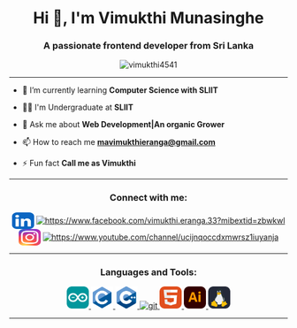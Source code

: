 <h1 align="center">Hi 👋, I'm Vimukthi Munasinghe</h1>
<h3 align="center">A passionate frontend developer from Sri Lanka</h3>

<p align="center"> <img src="https://komarev.com/ghpvc/?username=vimukthi4541&label=Profile%20views&color=0e75b6&style=flat" alt="vimukthi4541" /> </p>

---

- 🌱 I’m currently learning **Computer Science with SLIIT**

- 👨‍🎓 I'm Undergraduate at **SLIIT**

- 💬 Ask me about **Web Development|An organic Grower**

- 📫 How to reach me **mavimukthieranga@gmail.com**

- ⚡ Fun fact **Call me as Vimukthi**

---

<h3 align="center">Connect with me:</h3>
<p align="center">
<a href="https://www.linkedin.com/in/vimukthi-munasinghe" target="blank"><img align="center" src="https://github.com/tandpfun/skill-icons/blob/main/icons/LinkedIn.svg" alt="https://www.linkedin.com/in/vimukthi-munasinghe?utm_source=share&utm_campaign=share_via&utm_content=profile&utm_medium=android_app" height="30" width="40" /></a>
<a href="https://www.facebook.com/vimukthi.eranga.33" target="blank"><img align="center" src="https://raw.githubusercontent.com/rahuldkjain/github-profile-readme-generator/master/src/images/icons/Social/facebook.svg" alt="https://www.facebook.com/vimukthi.eranga.33?mibextid=zbwkwl" height="30" width="40" /></a>
<a href="https://www.instagram.com/vimukthi_munasinghe_" target="blank"><img align="center" src="https://github.com/tandpfun/skill-icons/blob/main/icons/Instagram.svg" alt="https://www.instagram.com/vimukthi_munasinghe_/profilecard/?igsh=mmkyegi0enbpnmvo" height="30" width="40" /></a>
<a href="https://www.youtube.com/channel/UCiJNQoCCDXMwrsZ1IuyANjA" target="blank"><img align="center" src="https://raw.githubusercontent.com/rahuldkjain/github-profile-readme-generator/master/src/images/icons/Social/youtube.svg" alt="https://www.youtube.com/channel/ucijnqoccdxmwrsz1iuyanja" height="30" width="40" /></a>
</p>

---

<h3 align="center">Languages and Tools:</h3>
<p align="center"> <a href="https://www.arduino.cc/" target="_blank" rel="noreferrer"> <img src="https://github.com/tandpfun/skill-icons/blob/main/icons/Arduino.svg" alt="arduino" width="40" height="40"/> </a> <a href="https://www.cprogramming.com/" target="_blank" rel="noreferrer"> <img src="https://raw.githubusercontent.com/devicons/devicon/master/icons/c/c-original.svg" alt="c" width="40" height="40"/> </a> <a href="https://www.w3schools.com/cpp/" target="_blank" rel="noreferrer"> <img src="https://raw.githubusercontent.com/devicons/devicon/master/icons/cplusplus/cplusplus-original.svg" alt="cplusplus" width="40" height="40"/> </a> <a href="https://git-scm.com/" target="_blank" rel="noreferrer"> <img src="https://www.vectorlogo.zone/logos/git-scm/git-scm-icon.svg" alt="git" width="40" height="40"/> </a> <a href="https://www.w3.org/html/" target="_blank" rel="noreferrer"> <img src="https://github.com/tandpfun/skill-icons/blob/main/icons/HTML.svg" alt="html5" width="40" height="40"/> </a> <a href="https://www.adobe.com/in/products/illustrator.html" target="_blank" rel="noreferrer"> <img src="https://github.com/tandpfun/skill-icons/blob/main/icons/Illustrator.svg" alt="illustrator" width="40" height="40"/> </a> <a href="https://www.linux.org/" target="_blank" rel="noreferrer"> <img src="https://github.com/tandpfun/skill-icons/blob/main/icons/Linux-Dark.svg" alt="linux" width="40" height="40"/> </a> </p>

---
